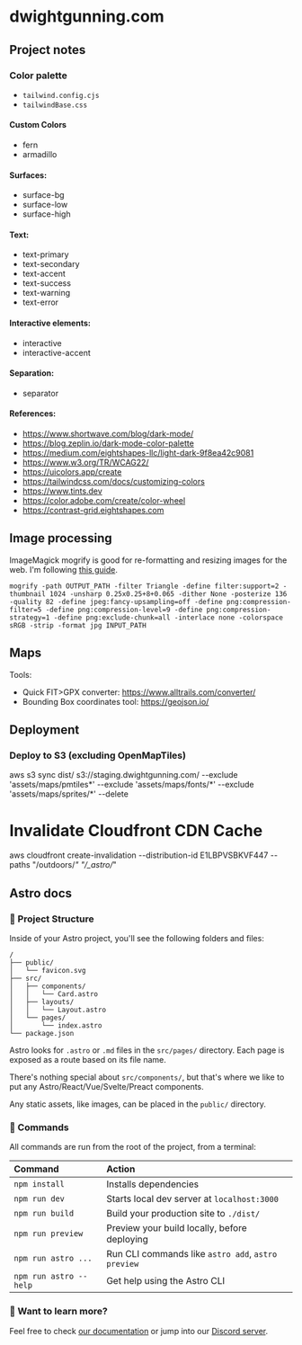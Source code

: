 # dwightgunning.com

## Project notes

### Color palette

- `tailwind.config.cjs`
- `tailwindBase.css`

#### Custom Colors

- fern
- armadillo

#### Surfaces:

- surface-bg
- surface-low
- surface-high

#### Text:

- text-primary
- text-secondary
- text-accent
- text-success
- text-warning
- text-error

#### Interactive elements:

- interactive
- interactive-accent

#### Separation:

- separator

#### References:

- https://www.shortwave.com/blog/dark-mode/
- https://blog.zeplin.io/dark-mode-color-palette
- https://medium.com/eightshapes-llc/light-dark-9f8ea42c9081
- https://www.w3.org/TR/WCAG22/
- https://uicolors.app/create
- https://tailwindcss.com/docs/customizing-colors
- https://www.tints.dev
- https://color.adobe.com/create/color-wheel
- https://contrast-grid.eightshapes.com

## Image processing

ImageMagick mogrify is good for re-formatting and resizing images for the web. I'm following [this guide](https://www.smashingmagazine.com/2015/06/efficient-image-resizing-with-imagemagick/).

```
mogrify -path OUTPUT_PATH -filter Triangle -define filter:support=2 -thumbnail 1024 -unsharp 0.25x0.25+8+0.065 -dither None -posterize 136 -quality 82 -define jpeg:fancy-upsampling=off -define png:compression-filter=5 -define png:compression-level=9 -define png:compression-strategy=1 -define png:exclude-chunk=all -interlace none -colorspace sRGB -strip -format jpg INPUT_PATH
```

## Maps

Tools:

- Quick FIT>GPX converter: https://www.alltrails.com/converter/
- Bounding Box coordinates tool: https://geojson.io/

## Deployment

### Deploy to S3 (excluding OpenMapTiles)

aws s3 sync dist/ s3://staging.dwightgunning.com/ --exclude 'assets/maps/pmtiles*' --exclude 'assets/maps/fonts/*' --exclude 'assets/maps/sprites/\*' --delete

# Invalidate Cloudfront CDN Cache

aws cloudfront create-invalidation --distribution-id E1LBPVSBKVF447 --paths "/outdoors/_" "/\_astro/_"

## Astro docs

### 🚀 Project Structure

Inside of your Astro project, you'll see the following folders and files:

```
/
├── public/
│   └── favicon.svg
├── src/
│   ├── components/
│   │   └── Card.astro
│   ├── layouts/
│   │   └── Layout.astro
│   └── pages/
│       └── index.astro
└── package.json
```

Astro looks for `.astro` or `.md` files in the `src/pages/` directory. Each page is exposed as a route based on its file name.

There's nothing special about `src/components/`, but that's where we like to put any Astro/React/Vue/Svelte/Preact components.

Any static assets, like images, can be placed in the `public/` directory.

### 🧞 Commands

All commands are run from the root of the project, from a terminal:

| Command                | Action                                             |
| :--------------------- | :------------------------------------------------- |
| `npm install`          | Installs dependencies                              |
| `npm run dev`          | Starts local dev server at `localhost:3000`        |
| `npm run build`        | Build your production site to `./dist/`            |
| `npm run preview`      | Preview your build locally, before deploying       |
| `npm run astro ...`    | Run CLI commands like `astro add`, `astro preview` |
| `npm run astro --help` | Get help using the Astro CLI                       |

### 👀 Want to learn more?

Feel free to check [our documentation](https://docs.astro.build) or jump into our [Discord server](https://astro.build/chat).
